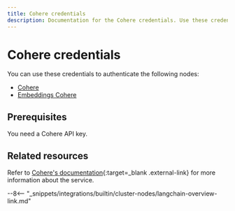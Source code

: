 ```yaml
---
title: Cohere credentials
description: Documentation for the Cohere credentials. Use these credentials to authenticate Cohere in n8n, a workflow automation platform.
---
```


# Cohere credentials

You can use these credentials to authenticate the following nodes:

* [Cohere](/integrations/builtin/cluster-nodes/sub-nodes/n8n-nodes-langchain.lmcohere/)
* [Embeddings Cohere](/integrations/builtin/cluster-nodes/sub-nodes/n8n-nodes-langchain.embeddingscohere/)

## Prerequisites

You need a Cohere API key.

## Related resources


Refer to [Cohere's documentation](https://docs.cohere.com/reference/about){:target=_blank .external-link} for more information about the service.

--8<-- "_snippets/integrations/builtin/cluster-nodes/langchain-overview-link.md"
